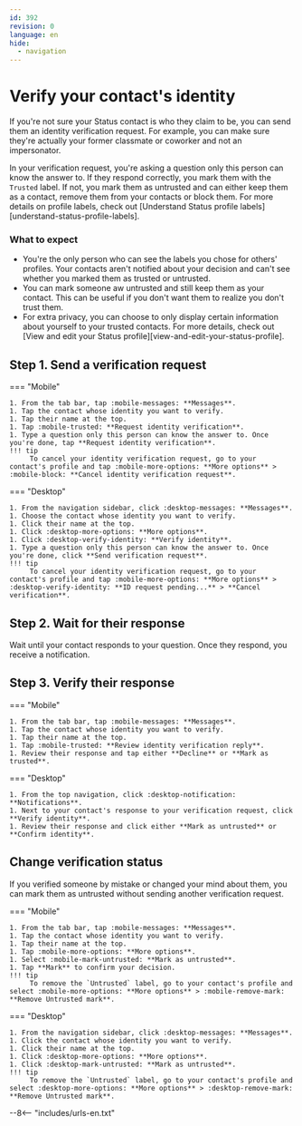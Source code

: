 ```yaml
---
id: 392
revision: 0
language: en
hide:
  - navigation
---
```


# Verify your contact's identity

If you're not sure your Status contact is who they claim to be, you can send them an identity verification request. For example, you can make sure they're actually your former classmate or coworker and not an impersonator.

In your verification request, you're asking a question only this person can know the answer to. If they respond correctly, you mark them with the `Trusted` label. If not, you mark them as untrusted and can either keep them as a contact, remove them from your contacts or block them. For more details on profile labels, check out [Understand Status profile labels][understand-status-profile-labels].

### What to expect 

- You're the only person who can see the labels you chose for others' profiles. Your contacts aren't notified about your decision and can't see whether you marked them as trusted or untrusted.
- You can mark someone aw untrusted and still keep them as your contact. This can be useful if you don't want them to realize you don't trust them.
- For extra privacy, you can choose to only display certain information about yourself to your trusted contacts. For more details, check out [View and edit your Status profile][view-and-edit-your-status-profile].

## Step 1. Send a verification request

=== "Mobile"

    1. From the tab bar, tap :mobile-messages: **Messages**.
    1. Tap the contact whose identity you want to verify.
    1. Tap their name at the top.
    1. Tap :mobile-trusted: **Request identity verification**.
    1. Type a question only this person can know the answer to. Once you're done, tap **Request identity verification**.
    !!! tip
         To cancel your identity verification request, go to your contact's profile and tap :mobile-more-options: **More options** > :mobile-block: **Cancel identity verification request**.

=== "Desktop"

    1. From the navigation sidebar, click :desktop-messages: **Messages**.
    1. Choose the contact whose identity you want to verify.
    1. Click their name at the top.
    1. Click :desktop-more-options: **More options**.
    1. Click :desktop-verify-identity: **Verify identity**.
    1. Type a question only this person can know the answer to. Once you're done, click **Send verification request**.
    !!! tip
         To cancel your identity verification request, go to your contact's profile and tap :mobile-more-options: **More options** > :desktop-verify-identity: **ID request pending...** > **Cancel verification**.

## Step 2. Wait for their response

Wait until your contact responds to your question. Once they respond, you receive a notification.

## Step 3. Verify their response

=== "Mobile"

    1. From the tab bar, tap :mobile-messages: **Messages**.
    1. Tap the contact whose identity you want to verify.
    1. Tap their name at the top.
    1. Tap :mobile-trusted: **Review identity verification reply**.
    1. Review their response and tap either **Decline** or **Mark as trusted**.

=== "Desktop"

    1. From the top navigation, click :desktop-notification: **Notifications**.
    1. Next to your contact's response to your verification request, click **Verify identity**.
    1. Review their response and click either **Mark as untrusted** or **Confirm identity**.

## Change verification status

If you verified someone by mistake or changed your mind about them, you can mark them as untrusted without sending another verification request.

=== "Mobile"

    1. From the tab bar, tap :mobile-messages: **Messages**.
    1. Tap the contact whose identity you want to verify.
    1. Tap their name at the top.
    1. Tap :mobile-more-options: **More options**.
    1. Select :mobile-mark-untrusted: **Mark as untrusted**.
    1. Tap **Mark** to confirm your decision.
    !!! tip
         To remove the `Untrusted` label, go to your contact's profile and select :mobile-more-options: **More options** > :mobile-remove-mark: **Remove Untrusted mark**.

=== "Desktop"

    1. From the navigation sidebar, click :desktop-messages: **Messages**.
    1. Click the contact whose identity you want to verify.
    1. Click their name at the top.
    1. Click :desktop-more-options: **More options**.
    1. Click :desktop-mark-untrusted: **Mark as untrusted**.
    !!! tip
         To remove the `Untrusted` label, go to your contact's profile and select :desktop-more-options: **More options** > :desktop-remove-mark: **Remove Untrusted mark**.

--8<-- "includes/urls-en.txt"